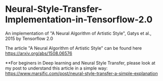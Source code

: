 # Neural-Style-Transfer-Implementation-in-Tensorflow-2.0
An implementation of "A Neural Algorithm of Artistic Style", Gatys et al., 2015 by Tensorflow 2.0

The article "A Neural Algorithm of Artistic Style" can be found here https://arxiv.org/abs/1508.06576

**For beginers in Deep learning and Neural Style Transfer, please look at my post to understand this article in a simple way:
https://www.marsific.com/post/neural-style-transfer-a-simple-explanation


